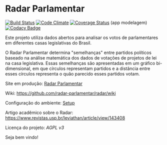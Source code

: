 Radar Parlamentar
==================

[![Build Status](https://travis-ci.org/radar-parlamentar/radar.svg?branch=master)](https://travis-ci.org/radar-parlamentar/radar)
[![Code Climate](https://codeclimate.com/github/RadarParlamentar-MES2017-1/radar/badges/gpa.svg)](https://codeclimate.com/github/RadarParlamentar-MES2017-1/radar)
[![Coverage Status](https://coveralls.io/repos/radar-parlamentar/radar/badge.svg?branch=master)](https://coveralls.io/r/radar-parlamentar/radar?branch=master) (app modelagem)
[![Codacy Badge](https://api.codacy.com/project/badge/Grade/a475de527a3d40d69fbddda77d08a730)](https://www.codacy.com/app/diraol/radar?utm_source=github.com&amp;utm_medium=referral&amp;utm_content=radar-parlamentar/radar&amp;utm_campaign=Badge_Grade)

Este projeto utiliza dados abertos para analisar os votos de parlamentares em
diferentes casas legislativas do Brasil.

O Radar Parlamentar determina "semelhanças" entre partidos políticos baseado na
análise matemática dos dados de votações de projetos de lei na casa
legislativa. Essas semelhanças são apresentadas em um gráfico bi-dimensional,
em que círculos representam partidos e a distância entre esses círculos
representa o quão parecido esses partidos votam.

Site em produção:
[Radar Parlamentar](http://radarparlamentar.polignu.org/ "Radar Parlamentar")

Wiki: https://github.com/radar-parlamentar/radar/wiki

Configuração do ambiente:
[Setup](https://github.com/radar-parlamentar/radar/blob/master/doc/SETUP.md)

Artigo acadêmico sobre o Radar: https://www.revistas.usp.br/leviathan/article/view/143408

Licença do projeto: *AGPL v3*

Seja bem vindo!
